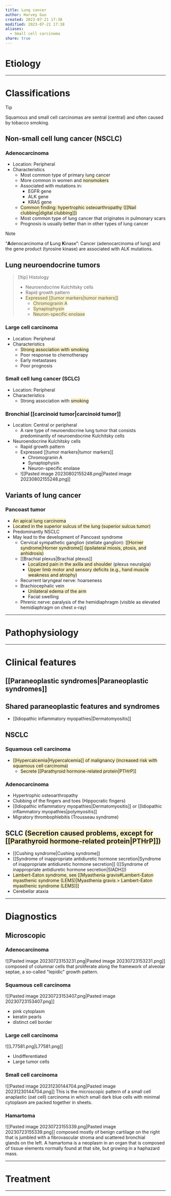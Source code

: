 ```yaml
---
title: Lung cancer
author: Harvey Guo
created: 2023-07-21 17:38
modified: 2023-07-21 17:38
aliases:
  - Small cell carcinoma
share: true
---
```

# Etiology


---
# Classifications
>[!tip] 
>Squamous and small cell carcinomas are sentral (central) and often caused by tobacco smoking.
## Non-small cell lung cancer (NSCLC)
### Adenocarcinoma
- Location: Peripheral
- Characteristics
	- Most common type of primary lung cancer
	- More common in women and <span style="background:rgba(240, 200, 0, 0.2)">nonsmokers</span>
	- Associated with mutations in:
		- EGFR gene
		- ALK gene
		- KRAS gene
	- <span style="background:rgba(240, 200, 0, 0.2)">Common finding: hypertrophic osteoarthropathy ([[Nail clubbing|digital clubbing]])</span>
	- Most common type of lung cancer that originates in pulmonary scars 
	- Prognosis is usually better than in other types of lung cancer
 >[!note] 
 >“**A**denocarcinoma of **L**ung **K**inase”: Cancer (adenocarcinoma of lung) and the gene product (tyrosine kinase) are associated with ALK mutations.
## Lung neuroendocrine tumors
>[!tip] Histology
>- Neuroendocrine Kulchitsky cells
>- Rapid growth pattern
>- <span style="background:rgba(240, 200, 0, 0.2)">Expressed [[tumor markers|tumor markers]]</span>
>	- <span style="background:rgba(240, 200, 0, 0.2)">Chromogranin A</span>
>	- <span style="background:rgba(240, 200, 0, 0.2)">Synaptophysin</span>
>	- <span style="background:rgba(240, 200, 0, 0.2)">Neuron-specific enolase</span>
### Large cell carcinoma
- Location: Peripheral
- Characteristics
	- <span style="background:rgba(240, 200, 0, 0.2)">Strong association with smoking</span>
	- Poor response to chemotherapy
	- Early metastases
	- Poor prognosis
### Small cell lung cancer (SCLC)
- Location: Peripheral
- Characteristics
	- Strong association with <span style="background:rgba(240, 200, 0, 0.2)">smoking</span>
### Bronchial [[carcinoid tumor|carcinoid tumor]]
- Location: Central or peripheral
	- A rare type of neuroendocrine lung tumor that consists predominantly of neuroendocrine Kulchitsky cells
- Neuroendocrine Kulchitsky cells
	- Rapid growth pattern
	- Expressed [[tumor markers|tumor markers]]
		- Chromogranin A
		- Synaptophysin
		- Neuron-specific enolase
	- ![[Pasted image 20230802155248.png|Pasted image 20230802155248.png]]
## Variants of lung cancer
### Pancoast tumor
- <span style="background:rgba(240, 200, 0, 0.2)">An apical lung carcinoma</span>
- <span style="background:rgba(240, 200, 0, 0.2)">Located in the superior sulcus of the lung (superior sulcus tumor) </span>
- Predominantly NSCLC 
- May lead to the development of Pancoast syndrome
	- Cervical sympathetic ganglion (stellate ganglion): <span style="background:rgba(240, 200, 0, 0.2)">[[Horner syndrome|Horner syndrome]] (ipsilateral miosis, ptosis, and anhidrosis) </span>
	- [[Brachial plexus|Brachial plexus]]
		- <span style="background:rgba(240, 200, 0, 0.2)">Localized pain in the axilla and shoulder</span> (plexus neuralgia)
		- <span style="background:rgba(240, 200, 0, 0.2)">Upper limb motor and sensory deficits (e.g., hand muscle weakness and atrophy)</span>
	- Recurrent laryngeal nerve: hoarseness
	- Brachiocephalic vein
		- <span style="background:rgba(240, 200, 0, 0.2)">Unilateral edema of the arm</span>
		- Facial swelling
	- Phrenic nerve: paralysis of the hemidiaphragm (visible as elevated hemidiaphragm on chest x-ray)

---
# Pathophysiology


---
# Clinical features
## [[Paraneoplastic syndromes|Paraneoplastic syndromes]]
## Shared paraneoplastic features and syndromes
- [[Idiopathic inflammatory myopathies|Dermatomyositis]]
## NSCLC
### Squamous cell carcinoma
- <span style="background:rgba(240, 200, 0, 0.2)">[[Hypercalcemia|Hypercalcemia]] of malignancy (increased risk with squamous cell carcinoma)</span>
	- <span style="background:rgba(240, 200, 0, 0.2)">Secrete [[Parathyroid hormone-related protein|PTHrP]]</span>
### Adenocarcinoma
- Hypertrophic osteoarthropathy
- Clubbing of the fingers and toes (Hippocratic fingers) 
- [[Idiopathic inflammatory myopathies|Dermatomyositis]] or [[Idiopathic inflammatory myopathies|polymyositis]]
- Migratory thrombophlebitis (Trousseau syndrome)
## SCLC <span style="background:rgba(240, 200, 0, 0.2)">(Secretion caused problems, except for [[Parathyroid hormone-related protein|PTHrP]])</span>
- [[Cushing syndrome|Cushing syndrome]]
- [[Syndrome of inappropriate antidiuretic hormone secretion|Syndrome of inappropriate antidiuretic hormone secretion]] ([[Syndrome of inappropriate antidiuretic hormone secretion|SIADH]])
- <span style="background:rgba(240, 200, 0, 0.2)">Lambert-Eaton syndrome, see [[Myasthenia gravis#Lambert-Eaton myasthenic syndrome (LEMS)|Myasthenia gravis > Lambert-Eaton myasthenic syndrome (LEMS)]]</span>
- Cerebellar ataxia

---
# Diagnostics
## Microscopic
### Adenocarcinoma
![[Pasted image 20230723153231.png|Pasted image 20230723153231.png]]
composed of columnar cells that proliferate along the framework of alveolar septae, a so-called "lepidic" growth pattern.
### Squamous cell carcinoma
![[Pasted image 20230723153407.png|Pasted image 20230723153407.png]]
- pink cytoplasm
- keratin pearls
- distinct cell border
### Large cell carcinoma
![[L77581.png|L77581.png]]
- Undifferentiated
- Large tumor cells
### Small cell carcinoma
![[Pasted image 20231230144704.png|Pasted image 20231230144704.png]]
This is the microscopic pattern of a small cell anaplastic (oat cell) carcinoma in which small dark blue cells with minimal cytoplasm are packed together in sheets.
### Hamartoma
![[Pasted image 20230723155339.png|Pasted image 20230723155339.png]]
composed mostly of benign cartilage on the right that is jumbled with a fibrovascular stroma and scattered bronchial glands on the left. A hamartoma is a neoplasm in an organ that is composed of tissue elements normally found at that site, but growing in a haphazard mass.

---
# Treatment
---

